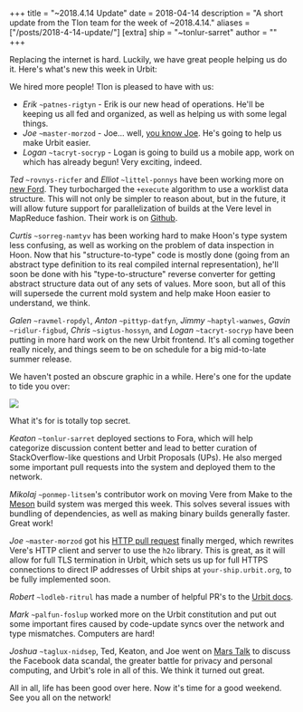 +++
title = "~2018.4.14 Update"
date = 2018-04-14
description = "A short update from the Tlon team for the week of ~2018.4.14."
aliases = ["/posts/2018-4-14-update/"]
[extra]
ship = "~tonlur-sarret"
author = ""
+++

Replacing the internet is hard. Luckily, we have great people helping us do it. Here's what's new this week in Urbit:

We hired more people! Tlon is pleased to have with us:

- *Erik* `~patnes-rigtyn` - Erik is our new head of operations. He'll be keeping us all fed and organized, as well as
  helping us with some legal things.
- *Joe* `~master-morzod` - Joe... well, [you know Joe](https://joemfb.github.io/ez-urbits/). He's going to help us make
  Urbit easier.
- *Logan* `~tacryt-socryp` - Logan is going to build us a mobile app, work on which has already begun! Very exciting,
  indeed.

*Ted* `~rovnys-ricfer` and *Elliot* `~littel-ponnys` have been working more on [new
Ford](https://fora.urbit.org/proposals/posts/~2018.3.15..04.24.35..a47f~/). They turbocharged the `+execute` algorithm to
use a worklist data structure. This will not only be simpler to reason about, but in the future, it will allow future
support for parallelization of builds at the Vere level in MapReduce fashion. Their work is on
[Github](https://github.com/urbit/arvo/tree/ford-turbo).

*Curtis* `~sorreg-namtyv` has been working hard to make Hoon's type system less confusing, as well as working on the
problem of data inspection in Hoon. Now that his "structure-to-type" code is mostly done (going from an abstract type
definition to its real compiled internal representation), he'll soon be done with his "type-to-structure" reverse
converter for getting abstract structure data out of any sets of values. More soon, but all of this will supersede the
current mold system and help make Hoon easier to understand, we think.

*Galen* `~ravmel-ropdyl`, *Anton* `~pittyp-datfyn`, *Jimmy* `~haptyl-wanwes`, *Gavin* `~ridlur-figbud`, *Chris*
`~sigtus-hossyn`, and *Logan* `~tacryt-socryp` have been putting in more hard work on the new Urbit frontend. It's all
coming together really nicely, and things seem to be on schedule for a big mid-to-late summer release.

We haven't posted an obscure graphic in a while. Here's one for the update to tide you over:

![](https://media.urbit.org/fora/updates/~2018.4.13-Update-1.png)

What it's for is totally top secret.

*Keaton* `~tonlur-sarret` deployed sections to Fora, which will help categorize discussion content better and lead to better curation of StackOverflow-like questions and Urbit Proposals (UPs). He also merged some important pull requests into the system and deployed them to the network.

*Mikolaj* `~ponmep-litsem`'s contributor work on moving Vere from Make to the [Meson](https://github.com/mesonbuild/meson) build system was merged this week. This solves several issues with bundling of dependencies, as well as making binary builds generally faster. Great work!

*Joe* `~master-morzod` got his [HTTP pull request](https://github.com/urbit/urbit/pull/942) finally merged, which rewrites Vere's HTTP client and server to use the `h2o` library. This is great, as it will allow for full TLS termination in Urbit, which sets us up for full HTTPS connections to direct IP addresses of Urbit ships at `your-ship.urbit.org`, to be fully implemented soon.

*Robert* `~lodleb-ritrul` has made a number of helpful PR's  to the [Urbit docs](https://github.com/urbit/docs).

*Mark* `~palfun-foslup` worked more on the Urbit constitution and put out some important fires caused by code-update syncs over the network and type mismatches. Computers are hard!

*Joshua* `~taglux-nidsep`, Ted, Keaton, and Joe went on [Mars Talk](https://www.youtube.com/watch?v=EZKNLcdRbE0) to discuss the Facebook data scandal, the greater battle for privacy and personal computing, and Urbit's role in all of this. We think it turned out great.

All in all, life has been good over here. Now it's time for a good weekend. See you all on the network!
